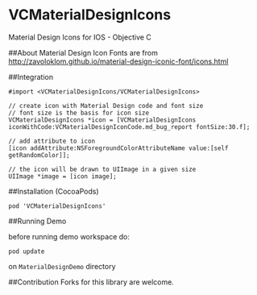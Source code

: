 # VCMaterialDesignIcons
Material Design Icons for IOS - Objective C 

##About
Material Design Icon Fonts are from http://zavoloklom.github.io/material-design-iconic-font/icons.html

##Integration

    #import <VCMaterialDesignIcons/VCMaterialDesignIcons>

    // create icon with Material Design code and font size
    // font size is the basis for icon size
    VCMaterialDesignIcons *icon = [VCMaterialDesignIcons iconWithCode:VCMaterialDesignIconCode.md_bug_report fontSize:30.f];
    
    // add attribute to icon
    [icon addAttribute:NSForegroundColorAttributeName value:[self getRandomColor]];
    
    // the icon will be drawn to UIImage in a given size
    UIImage *image = [icon image];
    
##Installation (CocoaPods)

    pod 'VCMaterialDesignIcons'
    
##Running Demo

before running demo workspace do:
    
    pod update

on `MaterialDesignDemo` directory

##Contribution
    Forks for this library are welcome.
